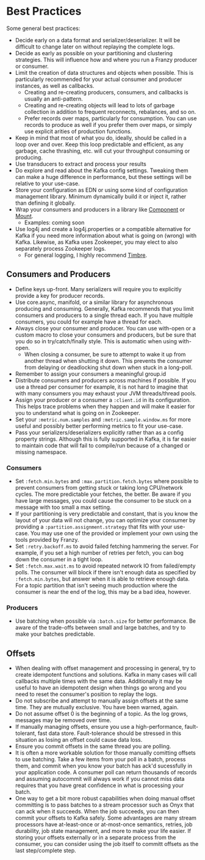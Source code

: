 # Best Practices

Some general best practices:

* Decide early on a data format and serializer/deserializer. It will be difficult to change later on without replaying the complete logs.
* Decide as early as possible on your partitioning and clustering strategies. This will influence how and where you run a Franzy producer or consumer.
* Limit the creation of data structures and objects when possible. This is particularly recommended for your actual consumer and producer instances, as well as callbacks.
     * Creating and re-creating producers, consumers, and callbacks is usually an anti-pattern.
     * Creating and re-creating objects will lead to lots of garbage collection in addition to frequent reconnects, rebalances, and so on.
     * Prefer records over maps, particularly for consumption. You can use records to produce as well if you prefer them over maps, or simply use explicit arities of production functions.
* Keep in mind that most of what you do, ideally, should be called in a loop over and over. Keep this loop predictable and efficient, as any garbage, cache thrashing, etc. will cut your throughput consuming or producing.
* Use transducers to extract and process your results
* Do explore and read about the Kafka config settings. Tweaking them can make a huge difference in performance, but these settings will be relative to your use-case.
* Store your configuration as EDN or using some kind of configuration management library. Minimum dynamically build it or inject it, rather than defining it globally.
* Wrap your consumers and producers in a library like [Component](https://github.com/stuartsierra/component) or [Mount](https://github.com/tolitius/mount).
     * Examples: coming soon
* Use log4j and create a log4j.properties or a compatible alternative for Kafka if you need more information about what is going on (wrong) with Kafka. Likewise, as Kafka uses Zookeeper, you may elect to also separately process Zookeeper logs.
     * For general logging, I highly recommend [Timbre](https://github.com/ptaoussanis/timbre).

## Consumers and Producers

* Define keys up-front. Many serializers will require you to explicitly provide a key for producer records.
* Use core.async, manifold, or a similar library for asynchronous producing and consuming. Generally, Kafka recommends that you limit consumers and producers to a single thread each. If you have multiple consumers, you could for example have a thread for each.
* Always close your consumer and producer. You can use with-open or a custom macro to close your consumers and producers, but be sure that you do so in try/catch/finally style. This is automatic when using with-open.
     * When closing a consumer, be sure to attempt to wake it up from another thread when shutting it down. This prevents the consumer from delaying or deadlocking shut down when stuck in a long-poll.
* Remember to assign your consumers a meaningful group.id
* Distribute consumers and producers across machines if possible. If you use a thread per consumer for example, it is not hard to imagine that with many consumers you may exhaust your JVM threads/thread pools.
* Assign your producer or a consumer a `:client.id` in its configuration. This helps trace problems when they happen and will make it easier for you to understand what is going on in Zookeeper.
* Set your `:metric.num.samples` and `:metric.sample.window.ms` for more useful and possibly better performing metrics to fit your use-case.
* Pass your serializers/deserializers explicitly rather than as a config property strings. Although this is fully supported in Kafka, it is far easier to maintain code that will fail to compile/run because of a changed or missing namespace.

### Consumers

* Set `:fetch.min.bytes` and `:max.partition.fetch.bytes` where possible to prevent consumers from getting stuck or taking long CPU/network cycles. The more predictable your fetches, the better. Be aware if you have large messages, you could cause the consumer to be stuck on a message with too small a max setting.
* If your partitioning is very predictable and constant, that is you know the layout of your data will not change, you can optimize your consumer by providing a `:partition.assignment.strategy` that fits with your use-case. You may use one of the provided or implement your own using the tools provided by Franzy.
* Set `:retry.backoff.ms` to avoid failed fetching hammering the server. For example, if you set a high number of retries per fetch, you can bog down the consumer in a tight loop.
* Set `:fetch.max.wait.ms` to avoid repeated network IO from failed/empty polls. The consumer will block if there isn't enough data as specified by `:fetch.min.bytes`, but answer when it is able to retrieve enough data. For a topic partition that isn't seeing much production where the consumer is near the end of the log, this may be a bad idea, however.

### Producers

* Use batching when possible via `:batch.size` for better performance. Be aware of the trade-offs between small and large batches, and try to make your batches predictable.

## Offsets

* When dealing with offset management and processing in general, try to create idempotent functions and solutions. Kafka in many cases will call callbacks multiple times with the same data. Additionally it may be useful to have an idempotent design when things go wrong and you need to reset the consumer's position to replay the logs.
* Do not subscribe and attempt to manually assign offsets at the same time. They are mutually exclusive. You have been warned, again.
* Do not assume offset 0 is the beginning of a topic. As the log grows, messages may be removed over time.
* If manually managing offsets, ensure you use a high-performance, fault-tolerant, fast data store. Fault-tolerance should be stressed in this situation as losing an offset could cause data loss.
* Ensure you commit offsets in the same thread you are polling.
* It is often a more workable solution for those manually comitting offsets to use batching. Take a few items from your poll in a batch, process them, and commit when you know your batch has ack'd sucessfully in your application code. A consumer poll can return thousands of records and assuming autocommit will always work if you cannot miss data requires that you have great confidence in what is processing your batch.
* One way to get a bit more robust capabilities when doing manual offset committing is to pass batches to a stream processor such as Onyx that can ack when it succeeds. When the job succeeds, you can then commit your offsets to Kafka safely. Some advantages are many stream processors have at-least-once or at-most-once semantics, retries, job durability, job state management, and more to make your life easier. If storing your offsets externally or in a separate process from the consumer, you can consider using the job itself to committ offsets as the last step/complete step.



